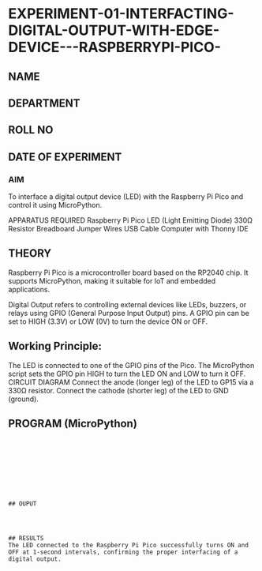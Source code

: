 # EXPERIMENT-01-INTERFACTING-DIGITAL-OUTPUT-WITH-EDGE-DEVICE---RASPBERRYPI-PICO-
## NAME 
## DEPARTMENT 
## ROLL NO 
## DATE OF EXPERIMENT 

### AIM
To interface a digital output device (LED) with the Raspberry Pi Pico and control it using MicroPython.

APPARATUS REQUIRED
Raspberry Pi Pico
LED (Light Emitting Diode)
330Ω Resistor
Breadboard
Jumper Wires
USB Cable
Computer with Thonny IDE
## THEORY
Raspberry Pi Pico is a microcontroller board based on the RP2040 chip. It supports MicroPython, making it suitable for IoT and embedded applications.

Digital Output refers to controlling external devices like LEDs, buzzers, or relays using GPIO (General Purpose Input Output) pins. A GPIO pin can be set to HIGH (3.3V) or LOW (0V) to turn the device ON or OFF.

## Working Principle:

The LED is connected to one of the GPIO pins of the Pico.
The MicroPython script sets the GPIO pin HIGH to turn the LED ON and LOW to turn it OFF.
CIRCUIT DIAGRAM
Connect the anode (longer leg) of the LED to GP15 via a 330Ω resistor.
Connect the cathode (shorter leg) of the LED to GND (ground).


## PROGRAM (MicroPython)
```


 



 


## OUPUT  



 
## RESULTS
The LED connected to the Raspberry Pi Pico successfully turns ON and OFF at 1-second intervals, confirming the proper interfacing of a digital output.
